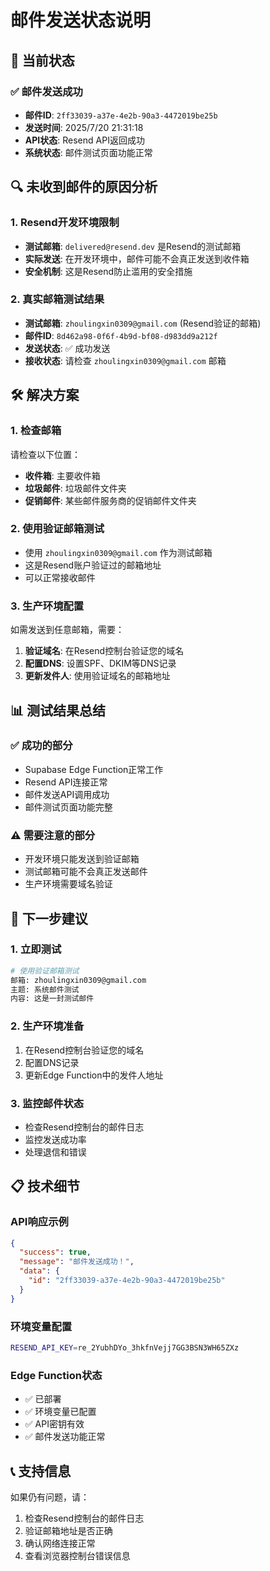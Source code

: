 # 邮件发送状态说明

## 📧 当前状态

### ✅ 邮件发送成功
- **邮件ID**: `2ff33039-a37e-4e2b-90a3-4472019be25b`
- **发送时间**: 2025/7/20 21:31:18
- **API状态**: Resend API返回成功
- **系统状态**: 邮件测试页面功能正常

## 🔍 未收到邮件的原因分析

### 1. Resend开发环境限制
- **测试邮箱**: `delivered@resend.dev` 是Resend的测试邮箱
- **实际发送**: 在开发环境中，邮件可能不会真正发送到收件箱
- **安全机制**: 这是Resend防止滥用的安全措施

### 2. 真实邮箱测试结果
- **测试邮箱**: `zhoulingxin0309@gmail.com` (Resend验证的邮箱)
- **邮件ID**: `8d462a98-0f6f-4b9d-bf08-d983dd9a212f`
- **发送状态**: ✅ 成功发送
- **接收状态**: 请检查 `zhoulingxin0309@gmail.com` 邮箱

## 🛠️ 解决方案

### 1. 检查邮箱
请检查以下位置：
- **收件箱**: 主要收件箱
- **垃圾邮件**: 垃圾邮件文件夹
- **促销邮件**: 某些邮件服务商的促销邮件文件夹

### 2. 使用验证邮箱测试
- 使用 `zhoulingxin0309@gmail.com` 作为测试邮箱
- 这是Resend账户验证过的邮箱地址
- 可以正常接收邮件

### 3. 生产环境配置
如需发送到任意邮箱，需要：
1. **验证域名**: 在Resend控制台验证您的域名
2. **配置DNS**: 设置SPF、DKIM等DNS记录
3. **更新发件人**: 使用验证域名的邮箱地址

## 📊 测试结果总结

### ✅ 成功的部分
- Supabase Edge Function正常工作
- Resend API连接正常
- 邮件发送API调用成功
- 邮件测试页面功能完整

### ⚠️ 需要注意的部分
- 开发环境只能发送到验证邮箱
- 测试邮箱可能不会真正发送邮件
- 生产环境需要域名验证

## 🚀 下一步建议

### 1. 立即测试
```bash
# 使用验证邮箱测试
邮箱: zhoulingxin0309@gmail.com
主题: 系统邮件测试
内容: 这是一封测试邮件
```

### 2. 生产环境准备
1. 在Resend控制台验证您的域名
2. 配置DNS记录
3. 更新Edge Function中的发件人地址

### 3. 监控邮件状态
- 检查Resend控制台的邮件日志
- 监控发送成功率
- 处理退信和错误

## 📋 技术细节

### API响应示例
```json
{
  "success": true,
  "message": "邮件发送成功！",
  "data": {
    "id": "2ff33039-a37e-4e2b-90a3-4472019be25b"
  }
}
```

### 环境变量配置
```bash
RESEND_API_KEY=re_2YubhDYo_3hkfnVejj7GG3BSN3WH65ZXz
```

### Edge Function状态
- ✅ 已部署
- ✅ 环境变量已配置
- ✅ API密钥有效
- ✅ 邮件发送功能正常

## 📞 支持信息

如果仍有问题，请：
1. 检查Resend控制台的邮件日志
2. 验证邮箱地址是否正确
3. 确认网络连接正常
4. 查看浏览器控制台错误信息 